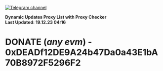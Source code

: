 [![Telegram channel](https://img.shields.io/endpoint?url=https://runkit.io/damiankrawczyk/telegram-badge/branches/master?url=https://t.me/n4z4v0d)](https://t.me/n4z4v0d) 

**Dynamic Updates Proxy List with Proxy Checker**  
**Last Updated: 19.12.23 04:16**

# DONATE (_any evm_) - 0xDEADf12DE9A24b47Da0a43E1bA70B8972F5296F2
